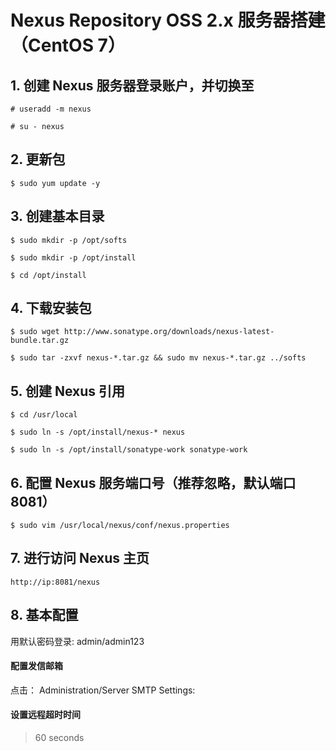 Nexus Repository OSS 2.x 服务器搭建 （CentOS 7）
==============================================

## 1. 创建 Nexus 服务器登录账户，并切换至

	# useradd -m nexus

	# su - nexus

## 2. 更新包

	$ sudo yum update -y

## 3. 创建基本目录

	$ sudo mkdir -p /opt/softs

	$ sudo mkdir -p /opt/install

	$ cd /opt/install

## 4. 下载安装包

	$ sudo wget http://www.sonatype.org/downloads/nexus-latest-bundle.tar.gz

	$ sudo tar -zxvf nexus-*.tar.gz && sudo mv nexus-*.tar.gz ../softs

## 5. 创建 Nexus 引用

	$ cd /usr/local

	$ sudo ln -s /opt/install/nexus-* nexus

	$ sudo ln -s /opt/install/sonatype-work sonatype-work

## 6. 配置 Nexus 服务端口号（推荐忽略，默认端口 8081）

	$ sudo vim /usr/local/nexus/conf/nexus.properties

## 7. 进行访问 Nexus 主页

	http://ip:8081/nexus

## 8. 基本配置

用默认密码登录: admin/admin123

#### 配置发信邮箱

点击： Administration/Server
SMTP Settings:

#### 设置远程超时时间

> 60 seconds










